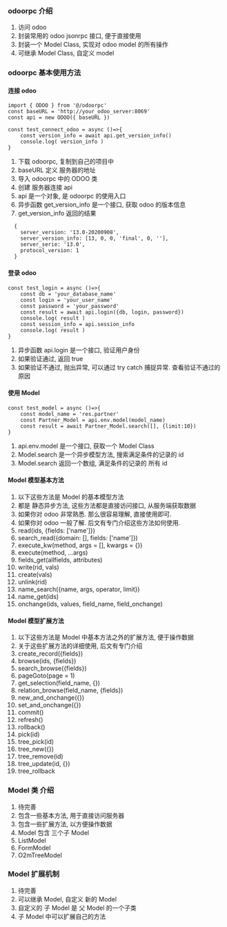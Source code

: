 ### odoorpc 介绍

1. 访问 odoo
2. 封装常用的 odoo jsonrpc 接口, 便于直接使用
3. 封装一个 Model Class, 实现对 odoo model 的所有操作
4. 可继承 Model Class, 自定义 model

### odoorpc 基本使用方法

#### 连接 odoo

```
import { ODOO } from '@/odoorpc'
const baseURL = 'http://your_odoo_server:8069'
const api = new ODOO({ baseURL })

const test_connect_odoo = async ()=>{
    const version_info = await api.get_version_info()
    console.log( version_info )
}

```

1. 下载 odoorpc, 复制到自己的项目中
2. baseURL 定义 服务器的地址
3. 导入 odoorpc 中的 ODOO 类
4. 创建 服务器连接 api
5. api 是一个对象, 是 odoorpc 的使用入口
6. 异步函数 get_version_info 是一个接口, 获取 odoo 的版本信息
7. get_version_info 返回的结果

```
  {
    server_version: '13.0-20200908',
    server_version_info: [13, 0, 0, 'final', 0, ''],
    server_serie: '13.0',
    protocol_version: 1
  }
```

#### 登录 odoo

```
const test_login = async ()=>{
    const db = 'your_database_name'
    const login = 'your_user_name'
    const password = 'your_password'
    const result = await api.login({db, login, password})
    console.log( result )
    const session_info = api.session_info
    console.log( result )
}

```

1. 异步函数 api.login 是一个接口, 验证用户身份
2. 如果验证通过, 返回 true
3. 如果验证不通过, 抛出异常, 可以通过 try catch 捕捉异常. 查看验证不通过的原因

#### 使用 Model

```
const test_model = async ()=>{
    const model_name = 'res.partner'
    const Partner_Model = api.env.model(model_name)
    const result = await Partner_Model.search([], {limit:10})
}

```

1. api.env.model 是一个接口, 获取一个 Model Class
2. Model.search 是一个异步模型方法, 搜索满足条件的记录的 id
3. Model.search 返回一个数组, 满足条件的记录的 所有 id

#### Model 模型基本方法

1. 以下这些方法是 Model 的基本模型方法
2. 都是 静态异步方法, 这些方法都是直接访问接口, 从服务端获取数据
3. 如果你对 odoo 非常熟悉. 那么很容易理解, 直接使用即可.
4. 如果你对 odoo 一般了解. 后文有专门介绍这些方法如何使用.
5. read(ids, {fields: ['name']})
6. search_read({domain: [], fields: ['name']})
7. execute_kw(method, args = [], kwargs = {})
8. execute(method, ...args)
9. fields_get(allfields, attributes)
10. write(rid, vals)
11. create(vals)
12. unlink(rid)
13. name_search({name, args, operator, limit})
14. name_get(ids)
15. onchange(ids, values, field_name, field_onchange)

#### Model 模型扩展方法

1. 以下这些方法是 Model 中基本方法之外的扩展方法, 便于操作数据
2. 关于这些扩展方法的详细使用, 后文有专门介绍
3. create_record({fields})
4. browse(ids, {fields})
5. search_browse({fields})
6. pageGoto(page = 1)
7. get_selection(field_name, {})
8. relation_browse(field_name, {fields})
9. new_and_onchange({})
10. set_and_onchange({})
11. commit()
12. refresh()
13. rollback()
14. pick(id)
15. tree_pick(id)
16. tree_new({})
17. tree_remove(id)
18. tree_update(id, {})
19. tree_rollback

### Model 类 介绍

1. 待完善
2. 包含一些基本方法, 用于直接访问服务器
3. 包含一些扩展方法, 以方便操作数据
4. Model 包含 三个子 Model
5. ListModel
6. FormModel
7. O2mTreeModel

### Model 扩展机制

1. 待完善
2. 可以继承 Model, 自定义 新的 Model
3. 自定义的 子 Model 是 父 Model 的一个子类
4. 子 Model 中可以扩展自己的方法
